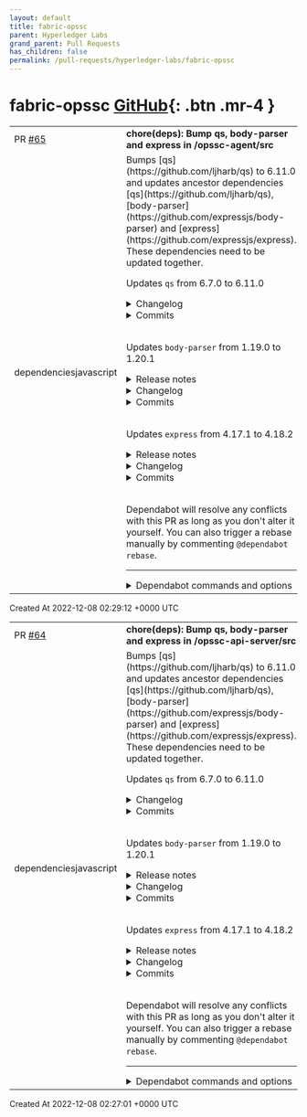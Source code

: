 ```yaml
---
layout: default
title: fabric-opssc
parent: Hyperledger Labs
grand_parent: Pull Requests
has_children: false
permalink: /pull-requests/hyperledger-labs/fabric-opssc
---
```


# fabric-opssc <span class="fs-3 right-align">[GitHub](https://github.com/hyperledger-labs/fabric-opssc){: .btn .mr-4 }</span>


<div>
    <table>
        <tr>
            <td>
                PR <a href="https://github.com/hyperledger-labs/fabric-opssc/pull/65" class=".btn">#65</a>
            </td>
            <td>
                <b>
                    chore(deps): Bump qs, body-parser and express in /opssc-agent/src
                </b>
            </td>
        </tr>
        <tr>
            <td>
                <span class="chip">dependencies</span><span class="chip">javascript</span>
            </td>
            <td>
                Bumps [qs](https://github.com/ljharb/qs) to 6.11.0 and updates ancestor dependencies [qs](https://github.com/ljharb/qs), [body-parser](https://github.com/expressjs/body-parser) and [express](https://github.com/expressjs/express). These dependencies need to be updated together.

Updates `qs` from 6.7.0 to 6.11.0
<details>
<summary>Changelog</summary>
<p><em>Sourced from <a href="https://github.com/ljharb/qs/blob/main/CHANGELOG.md">qs's changelog</a>.</em></p>
<blockquote>
<h2><strong>6.11.0</strong></h2>
<ul>
<li>[New] [Fix] <code>stringify</code>: revert 0e903c0; add <code>commaRoundTrip</code> option (<a href="https://github-redirect.dependabot.com/ljharb/qs/issues/442">#442</a>)</li>
<li>[readme] fix version badge</li>
</ul>
<h2><strong>6.10.5</strong></h2>
<ul>
<li>[Fix] <code>stringify</code>: with <code>arrayFormat: comma</code>, properly include an explicit <code>[]</code> on a single-item array (<a href="https://github-redirect.dependabot.com/ljharb/qs/issues/434">#434</a>)</li>
</ul>
<h2><strong>6.10.4</strong></h2>
<ul>
<li>[Fix] <code>stringify</code>: with <code>arrayFormat: comma</code>, include an explicit <code>[]</code> on a single-item array (<a href="https://github-redirect.dependabot.com/ljharb/qs/issues/441">#441</a>)</li>
<li>[meta] use <code>npmignore</code> to autogenerate an npmignore file</li>
<li>[Dev Deps] update <code>eslint</code>, <code>@ljharb/eslint-config</code>, <code>aud</code>, <code>has-symbol</code>, <code>object-inspect</code>, <code>tape</code></li>
</ul>
<h2><strong>6.10.3</strong></h2>
<ul>
<li>[Fix] <code>parse</code>: ignore <code>__proto__</code> keys (<a href="https://github-redirect.dependabot.com/ljharb/qs/issues/428">#428</a>)</li>
<li>[Robustness] <code>stringify</code>: avoid relying on a global <code>undefined</code> (<a href="https://github-redirect.dependabot.com/ljharb/qs/issues/427">#427</a>)</li>
<li>[actions] reuse common workflows</li>
<li>[Dev Deps] update <code>eslint</code>, <code>@ljharb/eslint-config</code>, <code>object-inspect</code>, <code>tape</code></li>
</ul>
<h2><strong>6.10.2</strong></h2>
<ul>
<li>[Fix] <code>stringify</code>: actually fix cyclic references (<a href="https://github-redirect.dependabot.com/ljharb/qs/issues/426">#426</a>)</li>
<li>[Fix] <code>stringify</code>: avoid encoding arrayformat comma when <code>encodeValuesOnly = true</code> (<a href="https://github-redirect.dependabot.com/ljharb/qs/issues/424">#424</a>)</li>
<li>[readme] remove travis badge; add github actions/codecov badges; update URLs</li>
<li>[Docs] add note and links for coercing primitive values (<a href="https://github-redirect.dependabot.com/ljharb/qs/issues/408">#408</a>)</li>
<li>[actions] update codecov uploader</li>
<li>[actions] update workflows</li>
<li>[Tests] clean up stringify tests slightly</li>
<li>[Dev Deps] update <code>eslint</code>, <code>@ljharb/eslint-config</code>, <code>aud</code>, <code>object-inspect</code>, <code>safe-publish-latest</code>, <code>tape</code></li>
</ul>
<h2><strong>6.10.1</strong></h2>
<ul>
<li>[Fix] <code>stringify</code>: avoid exception on repeated object values (<a href="https://github-redirect.dependabot.com/ljharb/qs/issues/402">#402</a>)</li>
</ul>
<h2><strong>6.10.0</strong></h2>
<ul>
<li>[New] <code>stringify</code>: throw on cycles, instead of an infinite loop (<a href="https://github-redirect.dependabot.com/ljharb/qs/issues/395">#395</a>, <a href="https://github-redirect.dependabot.com/ljharb/qs/issues/394">#394</a>, <a href="https://github-redirect.dependabot.com/ljharb/qs/issues/393">#393</a>)</li>
<li>[New] <code>parse</code>: add <code>allowSparse</code> option for collapsing arrays with missing indices (<a href="https://github-redirect.dependabot.com/ljharb/qs/issues/312">#312</a>)</li>
<li>[meta] fix README.md (<a href="https://github-redirect.dependabot.com/ljharb/qs/issues/399">#399</a>)</li>
<li>[meta] only run <code>npm run dist</code> in publish, not install</li>
<li>[Dev Deps] update <code>eslint</code>, <code>@ljharb/eslint-config</code>, <code>aud</code>, <code>has-symbols</code>, <code>tape</code></li>
<li>[Tests] fix tests on node v0.6</li>
<li>[Tests] use <code>ljharb/actions/node/install</code> instead of <code>ljharb/actions/node/run</code></li>
<li>[Tests] Revert &quot;[meta] ignore eclint transitive audit warning&quot;</li>
</ul>
<h2><strong>6.9.7</strong></h2>
<ul>
<li>[Fix] <code>parse</code>: ignore <code>__proto__</code> keys (<a href="https://github-redirect.dependabot.com/ljharb/qs/issues/428">#428</a>)</li>
<li>[Fix] <code>stringify</code>: avoid encoding arrayformat comma when <code>encodeValuesOnly = true</code> (<a href="https://github-redirect.dependabot.com/ljharb/qs/issues/424">#424</a>)</li>
<li>[Robustness] <code>stringify</code>: avoid relying on a global <code>undefined</code> (<a href="https://github-redirect.dependabot.com/ljharb/qs/issues/427">#427</a>)</li>
<li>[readme] remove travis badge; add github actions/codecov badges; update URLs</li>
<li>[Docs] add note and links for coercing primitive values (<a href="https://github-redirect.dependabot.com/ljharb/qs/issues/408">#408</a>)</li>
<li>[Tests] clean up stringify tests slightly</li>
<li>[meta] fix README.md (<a href="https://github-redirect.dependabot.com/ljharb/qs/issues/399">#399</a>)</li>
<li>Revert &quot;[meta] ignore eclint transitive audit warning&quot;</li>
</ul>
<!-- raw HTML omitted -->
</blockquote>
<p>... (truncated)</p>
</details>
<details>
<summary>Commits</summary>
<ul>
<li><a href="https://github.com/ljharb/qs/commit/56763c12ec4fbf723333cbb32371cbd386c33cbb"><code>56763c1</code></a> v6.11.0</li>
<li><a href="https://github.com/ljharb/qs/commit/ddd3e293b801df7a06cb7f2746462a6ca1dd3fb2"><code>ddd3e29</code></a> [readme] fix version badge</li>
<li><a href="https://github.com/ljharb/qs/commit/c31347299f34afca90e8b5ff793eb4d0f77cfa56"><code>c313472</code></a> [New] [Fix] <code>stringify</code>: revert 0e903c0; add <code>commaRoundTrip</code> option</li>
<li><a href="https://github.com/ljharb/qs/commit/95bc0185e157d400da4f43f1fcf1c7f008fd847e"><code>95bc018</code></a> v6.10.5</li>
<li><a href="https://github.com/ljharb/qs/commit/0e903c0a9092618756b0962f1b80655ac0da436a"><code>0e903c0</code></a> [Fix] <code>stringify</code>: with <code>arrayFormat: comma</code>, properly include an explicit `[...</li>
<li><a href="https://github.com/ljharb/qs/commit/ba9703c0340dfdeb73cb4387d6ab32c37768aa5b"><code>ba9703c</code></a> v6.10.4</li>
<li><a href="https://github.com/ljharb/qs/commit/4e440195c7647f21c20bb76340774cb3a0cb6eac"><code>4e44019</code></a> [Fix] <code>stringify</code>: with <code>arrayFormat: comma</code>, include an explicit <code>[]</code> on a s...</li>
<li><a href="https://github.com/ljharb/qs/commit/113b990ed23ae8d6f670eb879e16ed105cd9081b"><code>113b990</code></a> [Dev Deps] update <code>object-inspect</code></li>
<li><a href="https://github.com/ljharb/qs/commit/c77f38f7174b9f10e8937e0f601fa1e6f0373b33"><code>c77f38f</code></a> [Dev Deps] update <code>eslint</code>, <code>@ljharb/eslint-config</code>, <code>aud</code>, <code>has-symbol</code>, <code>tape</code></li>
<li><a href="https://github.com/ljharb/qs/commit/2cf45b2dcd31a6d5c7fc16f33c7148fade0eef1e"><code>2cf45b2</code></a> [meta] use <code>npmignore</code> to autogenerate an npmignore file</li>
<li>Additional commits viewable in <a href="https://github.com/ljharb/qs/compare/v6.7.0...v6.11.0">compare view</a></li>
</ul>
</details>
<br />

Updates `body-parser` from 1.19.0 to 1.20.1
<details>
<summary>Release notes</summary>
<p><em>Sourced from <a href="https://github.com/expressjs/body-parser/releases">body-parser's releases</a>.</em></p>
<blockquote>
<h2>1.20.0</h2>
<ul>
<li>Fix error message for json parse whitespace in <code>strict</code></li>
<li>Fix internal error when inflated body exceeds limit</li>
<li>Prevent loss of async hooks context</li>
<li>Prevent hanging when request already read</li>
<li>deps: depd@2.0.0
<ul>
<li>Replace internal <code>eval</code> usage with <code>Function</code> constructor</li>
<li>Use instance methods on <code>process</code> to check for listeners</li>
</ul>
</li>
<li>deps: http-errors@2.0.0
<ul>
<li>deps: depd@2.0.0</li>
<li>deps: statuses@2.0.1</li>
</ul>
</li>
<li>deps: on-finished@2.4.1</li>
<li>deps: qs@6.10.3</li>
<li>deps: raw-body@2.5.1
<ul>
<li>deps: http-errors@2.0.0</li>
</ul>
</li>
</ul>
<h2>1.19.2</h2>
<ul>
<li>deps: bytes@3.1.2</li>
<li>deps: qs@6.9.7
<ul>
<li>Fix handling of <code>__proto__</code> keys</li>
</ul>
</li>
<li>deps: raw-body@2.4.3
<ul>
<li>deps: bytes@3.1.2</li>
</ul>
</li>
</ul>
<h2>1.19.1</h2>
<ul>
<li>deps: bytes@3.1.1</li>
<li>deps: http-errors@1.8.1
<ul>
<li>deps: inherits@2.0.4</li>
<li>deps: toidentifier@1.0.1</li>
<li>deps: setprototypeof@1.2.0</li>
</ul>
</li>
<li>deps: qs@6.9.6</li>
<li>deps: raw-body@2.4.2
<ul>
<li>deps: bytes@3.1.1</li>
<li>deps: http-errors@1.8.1</li>
</ul>
</li>
<li>deps: safe-buffer@5.2.1</li>
<li>deps: type-is@~1.6.18</li>
</ul>
</blockquote>
</details>
<details>
<summary>Changelog</summary>
<p><em>Sourced from <a href="https://github.com/expressjs/body-parser/blob/master/HISTORY.md">body-parser's changelog</a>.</em></p>
<blockquote>
<h1>1.20.1 / 2022-10-06</h1>
<ul>
<li>deps: qs@6.11.0</li>
<li>perf: remove unnecessary object clone</li>
</ul>
<h1>1.20.0 / 2022-04-02</h1>
<ul>
<li>Fix error message for json parse whitespace in <code>strict</code></li>
<li>Fix internal error when inflated body exceeds limit</li>
<li>Prevent loss of async hooks context</li>
<li>Prevent hanging when request already read</li>
<li>deps: depd@2.0.0
<ul>
<li>Replace internal <code>eval</code> usage with <code>Function</code> constructor</li>
<li>Use instance methods on <code>process</code> to check for listeners</li>
</ul>
</li>
<li>deps: http-errors@2.0.0
<ul>
<li>deps: depd@2.0.0</li>
<li>deps: statuses@2.0.1</li>
</ul>
</li>
<li>deps: on-finished@2.4.1</li>
<li>deps: qs@6.10.3</li>
<li>deps: raw-body@2.5.1
<ul>
<li>deps: http-errors@2.0.0</li>
</ul>
</li>
</ul>
<h1>1.19.2 / 2022-02-15</h1>
<ul>
<li>deps: bytes@3.1.2</li>
<li>deps: qs@6.9.7
<ul>
<li>Fix handling of <code>__proto__</code> keys</li>
</ul>
</li>
<li>deps: raw-body@2.4.3
<ul>
<li>deps: bytes@3.1.2</li>
</ul>
</li>
</ul>
<h1>1.19.1 / 2021-12-10</h1>
<ul>
<li>deps: bytes@3.1.1</li>
<li>deps: http-errors@1.8.1
<ul>
<li>deps: inherits@2.0.4</li>
<li>deps: toidentifier@1.0.1</li>
<li>deps: setprototypeof@1.2.0</li>
</ul>
</li>
<li>deps: qs@6.9.6</li>
<li>deps: raw-body@2.4.2
<ul>
<li>deps: bytes@3.1.1</li>
<li>deps: http-errors@1.8.1</li>
</ul>
</li>
<li>deps: safe-buffer@5.2.1</li>
<li>deps: type-is@~1.6.18</li>
</ul>
</blockquote>
</details>
<details>
<summary>Commits</summary>
<ul>
<li><a href="https://github.com/expressjs/body-parser/commit/830bdfbee021d540a742de857dcbd43f40563a02"><code>830bdfb</code></a> 1.20.1</li>
<li><a href="https://github.com/expressjs/body-parser/commit/ecad1ccf9eefe61a4ba5b8354d914e262eba7648"><code>ecad1cc</code></a> build: eslint@8.24.0</li>
<li><a href="https://github.com/expressjs/body-parser/commit/03b93cf9f11c201631a8cefa09df08feb6f2bb00"><code>03b93cf</code></a> build: supertest@6.3.0</li>
<li><a href="https://github.com/expressjs/body-parser/commit/2c611fcda0fe54043eb8c914f1fde412ba9432c0"><code>2c611fc</code></a> build: Node.js@18.10</li>
<li><a href="https://github.com/expressjs/body-parser/commit/f199e94b115de00feae7ae5559638c0c52019b2e"><code>f199e94</code></a> perf: remove unnecessary object clone</li>
<li><a href="https://github.com/expressjs/body-parser/commit/0123e12d6b6db1bdb66b271b2822b5070096dc32"><code>0123e12</code></a> build: Node.js@18.9</li>
<li><a href="https://github.com/expressjs/body-parser/commit/de1e6c2b390244e486f235151d8e6b9646f2122f"><code>de1e6c2</code></a> build: Node.js@16.17</li>
<li><a href="https://github.com/expressjs/body-parser/commit/477ff13b9c608800cc25331e0de6da6cd4970ee3"><code>477ff13</code></a> build: eslint-plugin-import@2.26.0</li>
<li><a href="https://github.com/expressjs/body-parser/commit/40c3fff30b0d88763e89f1a41ed76d2cf8aa1b14"><code>40c3fff</code></a> deps: qs@6.11.0</li>
<li><a href="https://github.com/expressjs/body-parser/commit/4aa84b70c298354e902edfc4a85ddfdc9fa905c8"><code>4aa84b7</code></a> build: supertest@6.2.4</li>
<li>Additional commits viewable in <a href="https://github.com/expressjs/body-parser/compare/1.19.0...1.20.1">compare view</a></li>
</ul>
</details>
<br />

Updates `express` from 4.17.1 to 4.18.2
<details>
<summary>Release notes</summary>
<p><em>Sourced from <a href="https://github.com/expressjs/express/releases">express's releases</a>.</em></p>
<blockquote>
<h2>4.18.2</h2>
<ul>
<li>Fix regression routing a large stack in a single route</li>
<li>deps: body-parser@1.20.1
<ul>
<li>deps: qs@6.11.0</li>
<li>perf: remove unnecessary object clone</li>
</ul>
</li>
<li>deps: qs@6.11.0</li>
</ul>
<h2>4.18.1</h2>
<ul>
<li>Fix hanging on large stack of sync routes</li>
</ul>
<h2>4.18.0</h2>
<ul>
<li>Add &quot;root&quot; option to <code>res.download</code></li>
<li>Allow <code>options</code> without <code>filename</code> in <code>res.download</code></li>
<li>Deprecate string and non-integer arguments to <code>res.status</code></li>
<li>Fix behavior of <code>null</code>/<code>undefined</code> as <code>maxAge</code> in <code>res.cookie</code></li>
<li>Fix handling very large stacks of sync middleware</li>
<li>Ignore <code>Object.prototype</code> values in settings through <code>app.set</code>/<code>app.get</code></li>
<li>Invoke <code>default</code> with same arguments as types in <code>res.format</code></li>
<li>Support proper 205 responses using <code>res.send</code></li>
<li>Use <code>http-errors</code> for <code>res.format</code> error</li>
<li>deps: body-parser@1.20.0
<ul>
<li>Fix error message for json parse whitespace in <code>strict</code></li>
<li>Fix internal error when inflated body exceeds limit</li>
<li>Prevent loss of async hooks context</li>
<li>Prevent hanging when request already read</li>
<li>deps: depd@2.0.0</li>
<li>deps: http-errors@2.0.0</li>
<li>deps: on-finished@2.4.1</li>
<li>deps: qs@6.10.3</li>
<li>deps: raw-body@2.5.1</li>
</ul>
</li>
<li>deps: cookie@0.5.0
<ul>
<li>Add <code>priority</code> option</li>
<li>Fix <code>expires</code> option to reject invalid dates</li>
</ul>
</li>
<li>deps: depd@2.0.0
<ul>
<li>Replace internal <code>eval</code> usage with <code>Function</code> constructor</li>
<li>Use instance methods on <code>process</code> to check for listeners</li>
</ul>
</li>
<li>deps: finalhandler@1.2.0
<ul>
<li>Remove set content headers that break response</li>
<li>deps: on-finished@2.4.1</li>
<li>deps: statuses@2.0.1</li>
</ul>
</li>
<li>deps: on-finished@2.4.1
<ul>
<li>Prevent loss of async hooks context</li>
</ul>
</li>
<li>deps: qs@6.10.3</li>
<li>deps: send@0.18.0
<ul>
<li>Fix emitted 416 error missing headers property</li>
<li>Limit the headers removed for 304 response</li>
<li>deps: depd@2.0.0</li>
<li>deps: destroy@1.2.0</li>
<li>deps: http-errors@2.0.0</li>
<li>deps: on-finished@2.4.1</li>
</ul>
</li>
</ul>
<!-- raw HTML omitted -->
</blockquote>
<p>... (truncated)</p>
</details>
<details>
<summary>Changelog</summary>
<p><em>Sourced from <a href="https://github.com/expressjs/express/blob/master/History.md">express's changelog</a>.</em></p>
<blockquote>
<h1>4.18.2 / 2022-10-08</h1>
<ul>
<li>Fix regression routing a large stack in a single route</li>
<li>deps: body-parser@1.20.1
<ul>
<li>deps: qs@6.11.0</li>
<li>perf: remove unnecessary object clone</li>
</ul>
</li>
<li>deps: qs@6.11.0</li>
</ul>
<h1>4.18.1 / 2022-04-29</h1>
<ul>
<li>Fix hanging on large stack of sync routes</li>
</ul>
<h1>4.18.0 / 2022-04-25</h1>
<ul>
<li>Add &quot;root&quot; option to <code>res.download</code></li>
<li>Allow <code>options</code> without <code>filename</code> in <code>res.download</code></li>
<li>Deprecate string and non-integer arguments to <code>res.status</code></li>
<li>Fix behavior of <code>null</code>/<code>undefined</code> as <code>maxAge</code> in <code>res.cookie</code></li>
<li>Fix handling very large stacks of sync middleware</li>
<li>Ignore <code>Object.prototype</code> values in settings through <code>app.set</code>/<code>app.get</code></li>
<li>Invoke <code>default</code> with same arguments as types in <code>res.format</code></li>
<li>Support proper 205 responses using <code>res.send</code></li>
<li>Use <code>http-errors</code> for <code>res.format</code> error</li>
<li>deps: body-parser@1.20.0
<ul>
<li>Fix error message for json parse whitespace in <code>strict</code></li>
<li>Fix internal error when inflated body exceeds limit</li>
<li>Prevent loss of async hooks context</li>
<li>Prevent hanging when request already read</li>
<li>deps: depd@2.0.0</li>
<li>deps: http-errors@2.0.0</li>
<li>deps: on-finished@2.4.1</li>
<li>deps: qs@6.10.3</li>
<li>deps: raw-body@2.5.1</li>
</ul>
</li>
<li>deps: cookie@0.5.0
<ul>
<li>Add <code>priority</code> option</li>
<li>Fix <code>expires</code> option to reject invalid dates</li>
</ul>
</li>
<li>deps: depd@2.0.0
<ul>
<li>Replace internal <code>eval</code> usage with <code>Function</code> constructor</li>
<li>Use instance methods on <code>process</code> to check for listeners</li>
</ul>
</li>
<li>deps: finalhandler@1.2.0
<ul>
<li>Remove set content headers that break response</li>
<li>deps: on-finished@2.4.1</li>
<li>deps: statuses@2.0.1</li>
</ul>
</li>
<li>deps: on-finished@2.4.1
<ul>
<li>Prevent loss of async hooks context</li>
</ul>
</li>
<li>deps: qs@6.10.3</li>
<li>deps: send@0.18.0</li>
</ul>
<!-- raw HTML omitted -->
</blockquote>
<p>... (truncated)</p>
</details>
<details>
<summary>Commits</summary>
<ul>
<li><a href="https://github.com/expressjs/express/commit/8368dc178af16b91b576c4c1d135f701a0007e5d"><code>8368dc1</code></a> 4.18.2</li>
<li><a href="https://github.com/expressjs/express/commit/61f40491222dbede653b9938e6a4676f187aab44"><code>61f4049</code></a> docs: replace Freenode with Libera Chat</li>
<li><a href="https://github.com/expressjs/express/commit/bb7907b932afe3a19236a642f6054b6c8f7349a0"><code>bb7907b</code></a> build: Node.js@18.10</li>
<li><a href="https://github.com/expressjs/express/commit/f56ce73186e885a938bfdb3d3d1005a58e6ae12b"><code>f56ce73</code></a> build: supertest@6.3.0</li>
<li><a href="https://github.com/expressjs/express/commit/24b3dc551670ac4fb0cd5a2bd5ef643c9525e60f"><code>24b3dc5</code></a> deps: qs@6.11.0</li>
<li><a href="https://github.com/expressjs/express/commit/689d175b8b39d8860b81d723233fb83d15201827"><code>689d175</code></a> deps: body-parser@1.20.1</li>
<li><a href="https://github.com/expressjs/express/commit/340be0f79afb9b3176afb76235aa7f92acbd5050"><code>340be0f</code></a> build: eslint@8.24.0</li>
<li><a href="https://github.com/expressjs/express/commit/33e8dc303af9277f8a7e4f46abfdcb5e72f6797b"><code>33e8dc3</code></a> docs: use Node.js name style</li>
<li><a href="https://github.com/expressjs/express/commit/644f6464b9f61cbafa8f880636b1aa5237d95bad"><code>644f646</code></a> build: supertest@6.2.4</li>
<li><a href="https://github.com/expressjs/express/commit/ecd7572f1e920b7a512452b8d9806ae617a99c54"><code>ecd7572</code></a> build: Node.js@14.20</li>
<li>Additional commits viewable in <a href="https://github.com/expressjs/express/compare/4.17.1...4.18.2">compare view</a></li>
</ul>
</details>
<br />


Dependabot will resolve any conflicts with this PR as long as you don't alter it yourself. You can also trigger a rebase manually by commenting `@dependabot rebase`.

[//]: # (dependabot-automerge-start)
[//]: # (dependabot-automerge-end)

---

<details>
<summary>Dependabot commands and options</summary>
<br />

You can trigger Dependabot actions by commenting on this PR:
- `@dependabot rebase` will rebase this PR
- `@dependabot recreate` will recreate this PR, overwriting any edits that have been made to it
- `@dependabot merge` will merge this PR after your CI passes on it
- `@dependabot squash and merge` will squash and merge this PR after your CI passes on it
- `@dependabot cancel merge` will cancel a previously requested merge and block automerging
- `@dependabot reopen` will reopen this PR if it is closed
- `@dependabot close` will close this PR and stop Dependabot recreating it. You can achieve the same result by closing it manually
- `@dependabot ignore this major version` will close this PR and stop Dependabot creating any more for this major version (unless you reopen the PR or upgrade to it yourself)
- `@dependabot ignore this minor version` will close this PR and stop Dependabot creating any more for this minor version (unless you reopen the PR or upgrade to it yourself)
- `@dependabot ignore this dependency` will close this PR and stop Dependabot creating any more for this dependency (unless you reopen the PR or upgrade to it yourself)
- `@dependabot use these labels` will set the current labels as the default for future PRs for this repo and language
- `@dependabot use these reviewers` will set the current reviewers as the default for future PRs for this repo and language
- `@dependabot use these assignees` will set the current assignees as the default for future PRs for this repo and language
- `@dependabot use this milestone` will set the current milestone as the default for future PRs for this repo and language

You can disable automated security fix PRs for this repo from the [Security Alerts page](https://github.com/hyperledger-labs/fabric-opssc/network/alerts).

</details>
            </td>
        </tr>
    </table>
    <div class="right-align">
        Created At 2022-12-08 02:29:12 +0000 UTC
    </div>
</div>

<div>
    <table>
        <tr>
            <td>
                PR <a href="https://github.com/hyperledger-labs/fabric-opssc/pull/64" class=".btn">#64</a>
            </td>
            <td>
                <b>
                    chore(deps): Bump qs, body-parser and express in /opssc-api-server/src
                </b>
            </td>
        </tr>
        <tr>
            <td>
                <span class="chip">dependencies</span><span class="chip">javascript</span>
            </td>
            <td>
                Bumps [qs](https://github.com/ljharb/qs) to 6.11.0 and updates ancestor dependencies [qs](https://github.com/ljharb/qs), [body-parser](https://github.com/expressjs/body-parser) and [express](https://github.com/expressjs/express). These dependencies need to be updated together.

Updates `qs` from 6.7.0 to 6.11.0
<details>
<summary>Changelog</summary>
<p><em>Sourced from <a href="https://github.com/ljharb/qs/blob/main/CHANGELOG.md">qs's changelog</a>.</em></p>
<blockquote>
<h2><strong>6.11.0</strong></h2>
<ul>
<li>[New] [Fix] <code>stringify</code>: revert 0e903c0; add <code>commaRoundTrip</code> option (<a href="https://github-redirect.dependabot.com/ljharb/qs/issues/442">#442</a>)</li>
<li>[readme] fix version badge</li>
</ul>
<h2><strong>6.10.5</strong></h2>
<ul>
<li>[Fix] <code>stringify</code>: with <code>arrayFormat: comma</code>, properly include an explicit <code>[]</code> on a single-item array (<a href="https://github-redirect.dependabot.com/ljharb/qs/issues/434">#434</a>)</li>
</ul>
<h2><strong>6.10.4</strong></h2>
<ul>
<li>[Fix] <code>stringify</code>: with <code>arrayFormat: comma</code>, include an explicit <code>[]</code> on a single-item array (<a href="https://github-redirect.dependabot.com/ljharb/qs/issues/441">#441</a>)</li>
<li>[meta] use <code>npmignore</code> to autogenerate an npmignore file</li>
<li>[Dev Deps] update <code>eslint</code>, <code>@ljharb/eslint-config</code>, <code>aud</code>, <code>has-symbol</code>, <code>object-inspect</code>, <code>tape</code></li>
</ul>
<h2><strong>6.10.3</strong></h2>
<ul>
<li>[Fix] <code>parse</code>: ignore <code>__proto__</code> keys (<a href="https://github-redirect.dependabot.com/ljharb/qs/issues/428">#428</a>)</li>
<li>[Robustness] <code>stringify</code>: avoid relying on a global <code>undefined</code> (<a href="https://github-redirect.dependabot.com/ljharb/qs/issues/427">#427</a>)</li>
<li>[actions] reuse common workflows</li>
<li>[Dev Deps] update <code>eslint</code>, <code>@ljharb/eslint-config</code>, <code>object-inspect</code>, <code>tape</code></li>
</ul>
<h2><strong>6.10.2</strong></h2>
<ul>
<li>[Fix] <code>stringify</code>: actually fix cyclic references (<a href="https://github-redirect.dependabot.com/ljharb/qs/issues/426">#426</a>)</li>
<li>[Fix] <code>stringify</code>: avoid encoding arrayformat comma when <code>encodeValuesOnly = true</code> (<a href="https://github-redirect.dependabot.com/ljharb/qs/issues/424">#424</a>)</li>
<li>[readme] remove travis badge; add github actions/codecov badges; update URLs</li>
<li>[Docs] add note and links for coercing primitive values (<a href="https://github-redirect.dependabot.com/ljharb/qs/issues/408">#408</a>)</li>
<li>[actions] update codecov uploader</li>
<li>[actions] update workflows</li>
<li>[Tests] clean up stringify tests slightly</li>
<li>[Dev Deps] update <code>eslint</code>, <code>@ljharb/eslint-config</code>, <code>aud</code>, <code>object-inspect</code>, <code>safe-publish-latest</code>, <code>tape</code></li>
</ul>
<h2><strong>6.10.1</strong></h2>
<ul>
<li>[Fix] <code>stringify</code>: avoid exception on repeated object values (<a href="https://github-redirect.dependabot.com/ljharb/qs/issues/402">#402</a>)</li>
</ul>
<h2><strong>6.10.0</strong></h2>
<ul>
<li>[New] <code>stringify</code>: throw on cycles, instead of an infinite loop (<a href="https://github-redirect.dependabot.com/ljharb/qs/issues/395">#395</a>, <a href="https://github-redirect.dependabot.com/ljharb/qs/issues/394">#394</a>, <a href="https://github-redirect.dependabot.com/ljharb/qs/issues/393">#393</a>)</li>
<li>[New] <code>parse</code>: add <code>allowSparse</code> option for collapsing arrays with missing indices (<a href="https://github-redirect.dependabot.com/ljharb/qs/issues/312">#312</a>)</li>
<li>[meta] fix README.md (<a href="https://github-redirect.dependabot.com/ljharb/qs/issues/399">#399</a>)</li>
<li>[meta] only run <code>npm run dist</code> in publish, not install</li>
<li>[Dev Deps] update <code>eslint</code>, <code>@ljharb/eslint-config</code>, <code>aud</code>, <code>has-symbols</code>, <code>tape</code></li>
<li>[Tests] fix tests on node v0.6</li>
<li>[Tests] use <code>ljharb/actions/node/install</code> instead of <code>ljharb/actions/node/run</code></li>
<li>[Tests] Revert &quot;[meta] ignore eclint transitive audit warning&quot;</li>
</ul>
<h2><strong>6.9.7</strong></h2>
<ul>
<li>[Fix] <code>parse</code>: ignore <code>__proto__</code> keys (<a href="https://github-redirect.dependabot.com/ljharb/qs/issues/428">#428</a>)</li>
<li>[Fix] <code>stringify</code>: avoid encoding arrayformat comma when <code>encodeValuesOnly = true</code> (<a href="https://github-redirect.dependabot.com/ljharb/qs/issues/424">#424</a>)</li>
<li>[Robustness] <code>stringify</code>: avoid relying on a global <code>undefined</code> (<a href="https://github-redirect.dependabot.com/ljharb/qs/issues/427">#427</a>)</li>
<li>[readme] remove travis badge; add github actions/codecov badges; update URLs</li>
<li>[Docs] add note and links for coercing primitive values (<a href="https://github-redirect.dependabot.com/ljharb/qs/issues/408">#408</a>)</li>
<li>[Tests] clean up stringify tests slightly</li>
<li>[meta] fix README.md (<a href="https://github-redirect.dependabot.com/ljharb/qs/issues/399">#399</a>)</li>
<li>Revert &quot;[meta] ignore eclint transitive audit warning&quot;</li>
</ul>
<!-- raw HTML omitted -->
</blockquote>
<p>... (truncated)</p>
</details>
<details>
<summary>Commits</summary>
<ul>
<li><a href="https://github.com/ljharb/qs/commit/56763c12ec4fbf723333cbb32371cbd386c33cbb"><code>56763c1</code></a> v6.11.0</li>
<li><a href="https://github.com/ljharb/qs/commit/ddd3e293b801df7a06cb7f2746462a6ca1dd3fb2"><code>ddd3e29</code></a> [readme] fix version badge</li>
<li><a href="https://github.com/ljharb/qs/commit/c31347299f34afca90e8b5ff793eb4d0f77cfa56"><code>c313472</code></a> [New] [Fix] <code>stringify</code>: revert 0e903c0; add <code>commaRoundTrip</code> option</li>
<li><a href="https://github.com/ljharb/qs/commit/95bc0185e157d400da4f43f1fcf1c7f008fd847e"><code>95bc018</code></a> v6.10.5</li>
<li><a href="https://github.com/ljharb/qs/commit/0e903c0a9092618756b0962f1b80655ac0da436a"><code>0e903c0</code></a> [Fix] <code>stringify</code>: with <code>arrayFormat: comma</code>, properly include an explicit `[...</li>
<li><a href="https://github.com/ljharb/qs/commit/ba9703c0340dfdeb73cb4387d6ab32c37768aa5b"><code>ba9703c</code></a> v6.10.4</li>
<li><a href="https://github.com/ljharb/qs/commit/4e440195c7647f21c20bb76340774cb3a0cb6eac"><code>4e44019</code></a> [Fix] <code>stringify</code>: with <code>arrayFormat: comma</code>, include an explicit <code>[]</code> on a s...</li>
<li><a href="https://github.com/ljharb/qs/commit/113b990ed23ae8d6f670eb879e16ed105cd9081b"><code>113b990</code></a> [Dev Deps] update <code>object-inspect</code></li>
<li><a href="https://github.com/ljharb/qs/commit/c77f38f7174b9f10e8937e0f601fa1e6f0373b33"><code>c77f38f</code></a> [Dev Deps] update <code>eslint</code>, <code>@ljharb/eslint-config</code>, <code>aud</code>, <code>has-symbol</code>, <code>tape</code></li>
<li><a href="https://github.com/ljharb/qs/commit/2cf45b2dcd31a6d5c7fc16f33c7148fade0eef1e"><code>2cf45b2</code></a> [meta] use <code>npmignore</code> to autogenerate an npmignore file</li>
<li>Additional commits viewable in <a href="https://github.com/ljharb/qs/compare/v6.7.0...v6.11.0">compare view</a></li>
</ul>
</details>
<br />

Updates `body-parser` from 1.19.0 to 1.20.1
<details>
<summary>Release notes</summary>
<p><em>Sourced from <a href="https://github.com/expressjs/body-parser/releases">body-parser's releases</a>.</em></p>
<blockquote>
<h2>1.20.0</h2>
<ul>
<li>Fix error message for json parse whitespace in <code>strict</code></li>
<li>Fix internal error when inflated body exceeds limit</li>
<li>Prevent loss of async hooks context</li>
<li>Prevent hanging when request already read</li>
<li>deps: depd@2.0.0
<ul>
<li>Replace internal <code>eval</code> usage with <code>Function</code> constructor</li>
<li>Use instance methods on <code>process</code> to check for listeners</li>
</ul>
</li>
<li>deps: http-errors@2.0.0
<ul>
<li>deps: depd@2.0.0</li>
<li>deps: statuses@2.0.1</li>
</ul>
</li>
<li>deps: on-finished@2.4.1</li>
<li>deps: qs@6.10.3</li>
<li>deps: raw-body@2.5.1
<ul>
<li>deps: http-errors@2.0.0</li>
</ul>
</li>
</ul>
<h2>1.19.2</h2>
<ul>
<li>deps: bytes@3.1.2</li>
<li>deps: qs@6.9.7
<ul>
<li>Fix handling of <code>__proto__</code> keys</li>
</ul>
</li>
<li>deps: raw-body@2.4.3
<ul>
<li>deps: bytes@3.1.2</li>
</ul>
</li>
</ul>
<h2>1.19.1</h2>
<ul>
<li>deps: bytes@3.1.1</li>
<li>deps: http-errors@1.8.1
<ul>
<li>deps: inherits@2.0.4</li>
<li>deps: toidentifier@1.0.1</li>
<li>deps: setprototypeof@1.2.0</li>
</ul>
</li>
<li>deps: qs@6.9.6</li>
<li>deps: raw-body@2.4.2
<ul>
<li>deps: bytes@3.1.1</li>
<li>deps: http-errors@1.8.1</li>
</ul>
</li>
<li>deps: safe-buffer@5.2.1</li>
<li>deps: type-is@~1.6.18</li>
</ul>
</blockquote>
</details>
<details>
<summary>Changelog</summary>
<p><em>Sourced from <a href="https://github.com/expressjs/body-parser/blob/master/HISTORY.md">body-parser's changelog</a>.</em></p>
<blockquote>
<h1>1.20.1 / 2022-10-06</h1>
<ul>
<li>deps: qs@6.11.0</li>
<li>perf: remove unnecessary object clone</li>
</ul>
<h1>1.20.0 / 2022-04-02</h1>
<ul>
<li>Fix error message for json parse whitespace in <code>strict</code></li>
<li>Fix internal error when inflated body exceeds limit</li>
<li>Prevent loss of async hooks context</li>
<li>Prevent hanging when request already read</li>
<li>deps: depd@2.0.0
<ul>
<li>Replace internal <code>eval</code> usage with <code>Function</code> constructor</li>
<li>Use instance methods on <code>process</code> to check for listeners</li>
</ul>
</li>
<li>deps: http-errors@2.0.0
<ul>
<li>deps: depd@2.0.0</li>
<li>deps: statuses@2.0.1</li>
</ul>
</li>
<li>deps: on-finished@2.4.1</li>
<li>deps: qs@6.10.3</li>
<li>deps: raw-body@2.5.1
<ul>
<li>deps: http-errors@2.0.0</li>
</ul>
</li>
</ul>
<h1>1.19.2 / 2022-02-15</h1>
<ul>
<li>deps: bytes@3.1.2</li>
<li>deps: qs@6.9.7
<ul>
<li>Fix handling of <code>__proto__</code> keys</li>
</ul>
</li>
<li>deps: raw-body@2.4.3
<ul>
<li>deps: bytes@3.1.2</li>
</ul>
</li>
</ul>
<h1>1.19.1 / 2021-12-10</h1>
<ul>
<li>deps: bytes@3.1.1</li>
<li>deps: http-errors@1.8.1
<ul>
<li>deps: inherits@2.0.4</li>
<li>deps: toidentifier@1.0.1</li>
<li>deps: setprototypeof@1.2.0</li>
</ul>
</li>
<li>deps: qs@6.9.6</li>
<li>deps: raw-body@2.4.2
<ul>
<li>deps: bytes@3.1.1</li>
<li>deps: http-errors@1.8.1</li>
</ul>
</li>
<li>deps: safe-buffer@5.2.1</li>
<li>deps: type-is@~1.6.18</li>
</ul>
</blockquote>
</details>
<details>
<summary>Commits</summary>
<ul>
<li><a href="https://github.com/expressjs/body-parser/commit/830bdfbee021d540a742de857dcbd43f40563a02"><code>830bdfb</code></a> 1.20.1</li>
<li><a href="https://github.com/expressjs/body-parser/commit/ecad1ccf9eefe61a4ba5b8354d914e262eba7648"><code>ecad1cc</code></a> build: eslint@8.24.0</li>
<li><a href="https://github.com/expressjs/body-parser/commit/03b93cf9f11c201631a8cefa09df08feb6f2bb00"><code>03b93cf</code></a> build: supertest@6.3.0</li>
<li><a href="https://github.com/expressjs/body-parser/commit/2c611fcda0fe54043eb8c914f1fde412ba9432c0"><code>2c611fc</code></a> build: Node.js@18.10</li>
<li><a href="https://github.com/expressjs/body-parser/commit/f199e94b115de00feae7ae5559638c0c52019b2e"><code>f199e94</code></a> perf: remove unnecessary object clone</li>
<li><a href="https://github.com/expressjs/body-parser/commit/0123e12d6b6db1bdb66b271b2822b5070096dc32"><code>0123e12</code></a> build: Node.js@18.9</li>
<li><a href="https://github.com/expressjs/body-parser/commit/de1e6c2b390244e486f235151d8e6b9646f2122f"><code>de1e6c2</code></a> build: Node.js@16.17</li>
<li><a href="https://github.com/expressjs/body-parser/commit/477ff13b9c608800cc25331e0de6da6cd4970ee3"><code>477ff13</code></a> build: eslint-plugin-import@2.26.0</li>
<li><a href="https://github.com/expressjs/body-parser/commit/40c3fff30b0d88763e89f1a41ed76d2cf8aa1b14"><code>40c3fff</code></a> deps: qs@6.11.0</li>
<li><a href="https://github.com/expressjs/body-parser/commit/4aa84b70c298354e902edfc4a85ddfdc9fa905c8"><code>4aa84b7</code></a> build: supertest@6.2.4</li>
<li>Additional commits viewable in <a href="https://github.com/expressjs/body-parser/compare/1.19.0...1.20.1">compare view</a></li>
</ul>
</details>
<br />

Updates `express` from 4.17.1 to 4.18.2
<details>
<summary>Release notes</summary>
<p><em>Sourced from <a href="https://github.com/expressjs/express/releases">express's releases</a>.</em></p>
<blockquote>
<h2>4.18.2</h2>
<ul>
<li>Fix regression routing a large stack in a single route</li>
<li>deps: body-parser@1.20.1
<ul>
<li>deps: qs@6.11.0</li>
<li>perf: remove unnecessary object clone</li>
</ul>
</li>
<li>deps: qs@6.11.0</li>
</ul>
<h2>4.18.1</h2>
<ul>
<li>Fix hanging on large stack of sync routes</li>
</ul>
<h2>4.18.0</h2>
<ul>
<li>Add &quot;root&quot; option to <code>res.download</code></li>
<li>Allow <code>options</code> without <code>filename</code> in <code>res.download</code></li>
<li>Deprecate string and non-integer arguments to <code>res.status</code></li>
<li>Fix behavior of <code>null</code>/<code>undefined</code> as <code>maxAge</code> in <code>res.cookie</code></li>
<li>Fix handling very large stacks of sync middleware</li>
<li>Ignore <code>Object.prototype</code> values in settings through <code>app.set</code>/<code>app.get</code></li>
<li>Invoke <code>default</code> with same arguments as types in <code>res.format</code></li>
<li>Support proper 205 responses using <code>res.send</code></li>
<li>Use <code>http-errors</code> for <code>res.format</code> error</li>
<li>deps: body-parser@1.20.0
<ul>
<li>Fix error message for json parse whitespace in <code>strict</code></li>
<li>Fix internal error when inflated body exceeds limit</li>
<li>Prevent loss of async hooks context</li>
<li>Prevent hanging when request already read</li>
<li>deps: depd@2.0.0</li>
<li>deps: http-errors@2.0.0</li>
<li>deps: on-finished@2.4.1</li>
<li>deps: qs@6.10.3</li>
<li>deps: raw-body@2.5.1</li>
</ul>
</li>
<li>deps: cookie@0.5.0
<ul>
<li>Add <code>priority</code> option</li>
<li>Fix <code>expires</code> option to reject invalid dates</li>
</ul>
</li>
<li>deps: depd@2.0.0
<ul>
<li>Replace internal <code>eval</code> usage with <code>Function</code> constructor</li>
<li>Use instance methods on <code>process</code> to check for listeners</li>
</ul>
</li>
<li>deps: finalhandler@1.2.0
<ul>
<li>Remove set content headers that break response</li>
<li>deps: on-finished@2.4.1</li>
<li>deps: statuses@2.0.1</li>
</ul>
</li>
<li>deps: on-finished@2.4.1
<ul>
<li>Prevent loss of async hooks context</li>
</ul>
</li>
<li>deps: qs@6.10.3</li>
<li>deps: send@0.18.0
<ul>
<li>Fix emitted 416 error missing headers property</li>
<li>Limit the headers removed for 304 response</li>
<li>deps: depd@2.0.0</li>
<li>deps: destroy@1.2.0</li>
<li>deps: http-errors@2.0.0</li>
<li>deps: on-finished@2.4.1</li>
</ul>
</li>
</ul>
<!-- raw HTML omitted -->
</blockquote>
<p>... (truncated)</p>
</details>
<details>
<summary>Changelog</summary>
<p><em>Sourced from <a href="https://github.com/expressjs/express/blob/master/History.md">express's changelog</a>.</em></p>
<blockquote>
<h1>4.18.2 / 2022-10-08</h1>
<ul>
<li>Fix regression routing a large stack in a single route</li>
<li>deps: body-parser@1.20.1
<ul>
<li>deps: qs@6.11.0</li>
<li>perf: remove unnecessary object clone</li>
</ul>
</li>
<li>deps: qs@6.11.0</li>
</ul>
<h1>4.18.1 / 2022-04-29</h1>
<ul>
<li>Fix hanging on large stack of sync routes</li>
</ul>
<h1>4.18.0 / 2022-04-25</h1>
<ul>
<li>Add &quot;root&quot; option to <code>res.download</code></li>
<li>Allow <code>options</code> without <code>filename</code> in <code>res.download</code></li>
<li>Deprecate string and non-integer arguments to <code>res.status</code></li>
<li>Fix behavior of <code>null</code>/<code>undefined</code> as <code>maxAge</code> in <code>res.cookie</code></li>
<li>Fix handling very large stacks of sync middleware</li>
<li>Ignore <code>Object.prototype</code> values in settings through <code>app.set</code>/<code>app.get</code></li>
<li>Invoke <code>default</code> with same arguments as types in <code>res.format</code></li>
<li>Support proper 205 responses using <code>res.send</code></li>
<li>Use <code>http-errors</code> for <code>res.format</code> error</li>
<li>deps: body-parser@1.20.0
<ul>
<li>Fix error message for json parse whitespace in <code>strict</code></li>
<li>Fix internal error when inflated body exceeds limit</li>
<li>Prevent loss of async hooks context</li>
<li>Prevent hanging when request already read</li>
<li>deps: depd@2.0.0</li>
<li>deps: http-errors@2.0.0</li>
<li>deps: on-finished@2.4.1</li>
<li>deps: qs@6.10.3</li>
<li>deps: raw-body@2.5.1</li>
</ul>
</li>
<li>deps: cookie@0.5.0
<ul>
<li>Add <code>priority</code> option</li>
<li>Fix <code>expires</code> option to reject invalid dates</li>
</ul>
</li>
<li>deps: depd@2.0.0
<ul>
<li>Replace internal <code>eval</code> usage with <code>Function</code> constructor</li>
<li>Use instance methods on <code>process</code> to check for listeners</li>
</ul>
</li>
<li>deps: finalhandler@1.2.0
<ul>
<li>Remove set content headers that break response</li>
<li>deps: on-finished@2.4.1</li>
<li>deps: statuses@2.0.1</li>
</ul>
</li>
<li>deps: on-finished@2.4.1
<ul>
<li>Prevent loss of async hooks context</li>
</ul>
</li>
<li>deps: qs@6.10.3</li>
<li>deps: send@0.18.0</li>
</ul>
<!-- raw HTML omitted -->
</blockquote>
<p>... (truncated)</p>
</details>
<details>
<summary>Commits</summary>
<ul>
<li><a href="https://github.com/expressjs/express/commit/8368dc178af16b91b576c4c1d135f701a0007e5d"><code>8368dc1</code></a> 4.18.2</li>
<li><a href="https://github.com/expressjs/express/commit/61f40491222dbede653b9938e6a4676f187aab44"><code>61f4049</code></a> docs: replace Freenode with Libera Chat</li>
<li><a href="https://github.com/expressjs/express/commit/bb7907b932afe3a19236a642f6054b6c8f7349a0"><code>bb7907b</code></a> build: Node.js@18.10</li>
<li><a href="https://github.com/expressjs/express/commit/f56ce73186e885a938bfdb3d3d1005a58e6ae12b"><code>f56ce73</code></a> build: supertest@6.3.0</li>
<li><a href="https://github.com/expressjs/express/commit/24b3dc551670ac4fb0cd5a2bd5ef643c9525e60f"><code>24b3dc5</code></a> deps: qs@6.11.0</li>
<li><a href="https://github.com/expressjs/express/commit/689d175b8b39d8860b81d723233fb83d15201827"><code>689d175</code></a> deps: body-parser@1.20.1</li>
<li><a href="https://github.com/expressjs/express/commit/340be0f79afb9b3176afb76235aa7f92acbd5050"><code>340be0f</code></a> build: eslint@8.24.0</li>
<li><a href="https://github.com/expressjs/express/commit/33e8dc303af9277f8a7e4f46abfdcb5e72f6797b"><code>33e8dc3</code></a> docs: use Node.js name style</li>
<li><a href="https://github.com/expressjs/express/commit/644f6464b9f61cbafa8f880636b1aa5237d95bad"><code>644f646</code></a> build: supertest@6.2.4</li>
<li><a href="https://github.com/expressjs/express/commit/ecd7572f1e920b7a512452b8d9806ae617a99c54"><code>ecd7572</code></a> build: Node.js@14.20</li>
<li>Additional commits viewable in <a href="https://github.com/expressjs/express/compare/4.17.1...4.18.2">compare view</a></li>
</ul>
</details>
<br />


Dependabot will resolve any conflicts with this PR as long as you don't alter it yourself. You can also trigger a rebase manually by commenting `@dependabot rebase`.

[//]: # (dependabot-automerge-start)
[//]: # (dependabot-automerge-end)

---

<details>
<summary>Dependabot commands and options</summary>
<br />

You can trigger Dependabot actions by commenting on this PR:
- `@dependabot rebase` will rebase this PR
- `@dependabot recreate` will recreate this PR, overwriting any edits that have been made to it
- `@dependabot merge` will merge this PR after your CI passes on it
- `@dependabot squash and merge` will squash and merge this PR after your CI passes on it
- `@dependabot cancel merge` will cancel a previously requested merge and block automerging
- `@dependabot reopen` will reopen this PR if it is closed
- `@dependabot close` will close this PR and stop Dependabot recreating it. You can achieve the same result by closing it manually
- `@dependabot ignore this major version` will close this PR and stop Dependabot creating any more for this major version (unless you reopen the PR or upgrade to it yourself)
- `@dependabot ignore this minor version` will close this PR and stop Dependabot creating any more for this minor version (unless you reopen the PR or upgrade to it yourself)
- `@dependabot ignore this dependency` will close this PR and stop Dependabot creating any more for this dependency (unless you reopen the PR or upgrade to it yourself)
- `@dependabot use these labels` will set the current labels as the default for future PRs for this repo and language
- `@dependabot use these reviewers` will set the current reviewers as the default for future PRs for this repo and language
- `@dependabot use these assignees` will set the current assignees as the default for future PRs for this repo and language
- `@dependabot use this milestone` will set the current milestone as the default for future PRs for this repo and language

You can disable automated security fix PRs for this repo from the [Security Alerts page](https://github.com/hyperledger-labs/fabric-opssc/network/alerts).

</details>
            </td>
        </tr>
    </table>
    <div class="right-align">
        Created At 2022-12-08 02:27:01 +0000 UTC
    </div>
</div>


